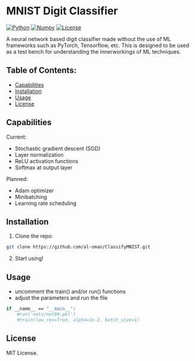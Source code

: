 # MNIST Digit Classifier

[![Python](https://img.shields.io/badge/python-3.13-blue.svg)](https://docs.python.org/3/whatsnew/3.13.html)
[![Numpy](https://img.shields.io/badge/numpy-2.2.2-blue.svg)](https://github.com/numpy/numpy/releases/tag/v2.2.2)
[![License](https://img.shields.io/badge/license-MIT-yellow.svg)](https://opensource.org/license/mit)

A neural network based digit classifier made without the use of ML frameworks such as PyTorch, Tensorflow, etc. This is designed to be used as a test bench for understanding the innerworkings of ML techniques. 

## Table of Contents:
- [Capabilities](#capabilities)
- [Installation](#installation)
- [Usage](#usage)
- [License](#license)

## Capabilities

Current:
- Stochastic gradient descent (SGD)
- Layer normalization
- ReLU activation functions
- Softmax at output layer

Planned: 
- Adam optimizer
- Minibatching
- Learning rate scheduling

## Installation
1. Clone the repo:
```bash 
git clone https://github.com/al-oman/ClassifyMNIST.git
```
2. Start using!

## Usage
- uncomment the train() and/or run() functions
- adjust the parameters and run the file

```bash
if __name__ == "__main__":
    #run('nets/net99.pkl')
    #train(low_res=True, alpha=1e-2, batch_size=1)
```
## License

MIT License.